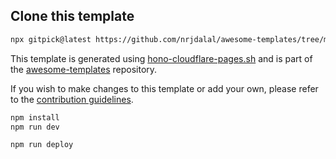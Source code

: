 ## Clone this template

```bash
npx gitpick@latest https://github.com/nrjdalal/awesome-templates/tree/main/hono-apps/hono-cloudflare-pages
```

This template is generated using [hono-cloudflare-pages.sh](https://github.com/nrjdalal/awesome-templates/blob/main/.github/.scripts/hono-cloudflare-pages.sh) and is part of the [awesome-templates](https://github.com/nrjdalal/awesome-templates) repository.

If you wish to make changes to this template or add your own, please refer to the [contribution guidelines](https://github.com/nrjdalal/awesome-templates?tab=readme-ov-file#contributing).
  
```txt
npm install
npm run dev
```

```txt
npm run deploy
```
